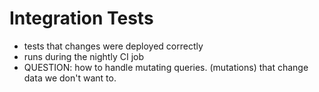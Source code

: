 # Integration Tests

- tests that changes were deployed correctly
- runs during the nightly CI job
- QUESTION: how to handle mutating queries.  (mutations) that change data we don't want to.